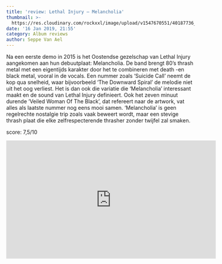 ```yaml
---
title: 'review: Lethal Injury – Melancholia'
thumbnail: >-
  https://res.cloudinary.com/rockxxl/image/upload/v1547670551/40187736_1065845246912764_1368249814545858560_n.jpg
date: '16 Jan 2019, 21:55'
category: Album reviews
author: Seppe Van Ael
---
```

Na een eerste demo in 2015 is het Oostendse gezelschap van Lethal Injury aangekomen aan hun debuutplaat: Melancholia. De band brengt 80’s thrash metal met een eigentijds karakter door het te combineren met death -en black metal, vooral in de vocals. Een nummer zoals ‘Suicide Call’ neemt de kop qua snelheid, waar bijvoorbeeld ‘The Downward Spiral’ de melodie niet uit het oog verliest. Het is dan ook die variatie die ‘Melancholia’ interessant maakt en de sound van Lethal Injury definieert. Ook het zeven minuut durende ‘Veiled Woman Of The Black’, dat refereert naar de artwork, vat alles als laatste nummer nog eens mooi samen. ‘Melancholia’ is geen regelrechte nostalgie trip zoals vaak beweert wordt, maar een stevige thrash plaat die elke zelfrespecterende thrasher zonder twijfel zal smaken.

score: 7,5/10

<iframe width="560" height="315" src="https://www.youtube.com/embed/U2bIETXInA0" frameborder="0" allow="accelerometer; autoplay; encrypted-media; gyroscope; picture-in-picture" allowfullscreen></iframe>
